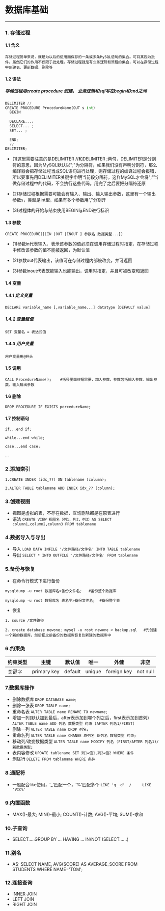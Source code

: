 # 数据库基础
___

### 1. 存储过程

#### 1.1 含义
`存储过程简单来说，就是为以后的使用而保存的一条或多条MySQL语句的集合。可将其视为批件，虽然它们的作用不仅限于批处理。存储过程就是有业务逻辑和流程的集合，可以在存储过程中创建表，更新数据，删除等`

#### 1.2 语法

##### 存储过程用create procedure 创建， 业务逻辑和sql写在begin和end之间
```python
DELIMITER //  
CREATE PROCEDURE ProcedureName(OUT s int)
  BEGIN
  
  DECLARE...;
  SELECT... ;
  SET... ;
  
  END;
  //
DELIMITER;
```
* (1)这里需要注意的是DELIMITER //和DELIMITER ;两句，DELIMITER是分割符的意思，因为MySQL默认以";"为分隔符，如果我们没有声明分割符，那么编译器会把存储过程当成SQL语句进行处理，则存储过程的编译过程会报错，所以要事先用DELIMITER关键字申明当前段分隔符，这样MySQL才会将";"当做存储过程中的代码，不会执行这些代码，用完了之后要把分隔符还原

* (2)存储过程根据需要可能会有输入、输出、输入输出参数，这里有一个输出参数s，类型是int型，如果有多个参数用","分割开

* (3)过程体的开始与结束使用BEGIN与END进行标识

#### 1.3 参数

`CREATE PROCEDURE([[IN |OUT |INOUT ] 参数名 数据类型...])`

* (1)参数in代表输入，表示该参数的值必须在调用存储过程时指定，在存储过程中修改该参数的值不能被返回，为默认值

* (2)参数out代表输出，该值可在存储过程内部被改变，并可返回

* (3)参数inout代表既能输入也能输出，调用时指定，并且可被改变和返回

#### 1.4 变量

##### 1.4.1 定义变量

`DECLARE variable_name [,variable_name...] datatype [DEFAULT value]`

##### 1.4.2 变量赋值

`SET 变量名 = 表达式值`

##### 1.4.3 用户变量

`用户变量用@开头`

#### 1.5 调用

`CALL ProcedureName();    #括号里面根据需要，加入参数，参数包括输入参数、输出参数、输入输出参数`

#### 1.6 删除

`DROP PROCEDURE IF EXISTS porcedureName;`

#### 1.7 控制语句

`if...end if;`

`while...end while;`

`case...end case;`

...
### 2.添加索引

`1.CREATE INDEX (idx_??) ON tablename (column);`

`2.ALTER TABLE tablename ADD INDEX idx_?? (column);`
### 3.创建视图
* 视图是虚拟的表，不存在数据，查询删除都是在原表进行
* 语法
`CREATE VIEW 视图名（列1，列2，列3）AS SELECT column1,column2,column3 FROM tablename`
### 4.数据导入与导出
* 导入
`LOAD DATA INFILE '/文件路径/文件名' INTO TABLE tablename`
* 导出
`SELECT * INTO OUTFILE '/文件路径/文件名' FROM tablename`
### 5.备份与恢复
* 在命令行模式下进行备份

`mysqldump -u root 数据库名>备份文件名;   #备份整个数据库`

`mysqldump -u root 数据库名 表名字>备份文件名;  #备份整个表`
* 恢复

`1. source /文件路径 `

`2. create database newone; mysql -u root newone < backup.sql   #先创建一个新的数据库，然后把之前备份的数据库恢复到新建的数据库中`

### 6.约束类
|约束类型         |主键        |默认值      |唯一      |外健          |非空     |
|----------------|-----------|-----------|---------|--------------|--------|
|关键字           |primary key|default    |unique   |foreign key   |not null|

### 7.数据库操作
* 删除数据库
`DROP DATABASE name;`
* 删除一张表
`DROP TABLE name;`
* 重命名表
`ALTER TABLE name RENAME TO newname;`
* 增加一列(默认加到最后，after表示加到哪个列之后，first表示加到首列）
`ALTER TABLE name ADD 列名 数据类型 约束 (AFTER 列名1/FIRST) `
* 删除一列
`ALTER TABLE name DROP 列名;`
* 重命名列
`ALTER TABLE name CHANGE 原列名 新列名 数据类型 约束;`
* 移动列/改变数据类型
`ALTER TABLE name MODIFY 列名 (FIRST/AFTER 列名1)/新数据类型;`
* 表内容修改
`UPDATE tablename SET 列1=值1,列2=值2 WHERE 条件`
* 删除行
`DELETE FROM tablename WHERE 条件`
### 8.通配符
* 一般配合like使用，'_'匹配一个，'%'匹配多个
` LIKE 'g__d'  /     LIKE 'VIC%' `
### 9.内置函数
* MAX()-最大; MIN()-最小; COUNT()-计数; AVG()-平均; SUM()-求和
### 10.子查询
* SELECT.....GROUP BY ... HAVING ... IN/NOT (SELECT......)
### 11.别名
* AS:    SELECT NAME, AVG(SCORE) AS AVERAGE_SCORE FROM STUDENTS WHERE NAME='TOM';
### 12.连接查询
* INNER JOIN
* LEFT JOIN
* RIGHT JOIN

